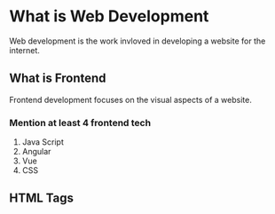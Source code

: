 # What is Web Development
Web development is the work invloved in developing a website for the internet.

## What is Frontend
Frontend development focuses on the visual aspects of a website.

### Mention at least 4 frontend tech
1. Java Script
2. Angular
3. Vue
4. CSS



## HTML Tags

